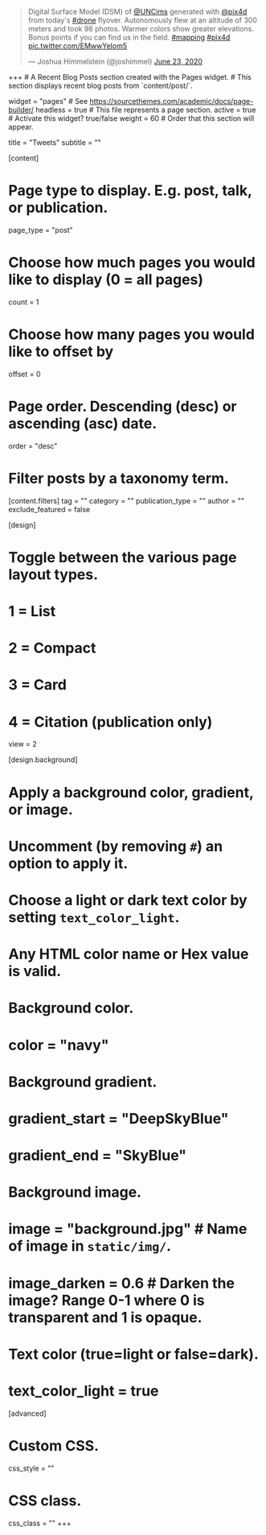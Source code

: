 <blockquote class="twitter-tweet" data-theme="dark"><p lang="en" dir="ltr">Digital Surface Model (DSM) of <a href="https://twitter.com/UNCims?ref_src=twsrc%5Etfw">@UNCims</a> generated with <a href="https://twitter.com/pix4d?ref_src=twsrc%5Etfw">@pix4d</a> from today&#39;s <a href="https://twitter.com/hashtag/drone?src=hash&amp;ref_src=twsrc%5Etfw">#drone</a> flyover. Autonomously flew at an altitude of 300 meters and took 98 photos. Warmer colors show greater elevations. Bonus points if you can find us in the field. <a href="https://twitter.com/hashtag/mapping?src=hash&amp;ref_src=twsrc%5Etfw">#mapping</a> <a href="https://twitter.com/hashtag/pix4d?src=hash&amp;ref_src=twsrc%5Etfw">#pix4d</a> <a href="https://t.co/EMwwYeIom5">pic.twitter.com/EMwwYeIom5</a></p>&mdash; Joshua Himmelstein (@joshimmel) <a href="https://twitter.com/joshimmel/status/1275529932907507713?ref_src=twsrc%5Etfw">June 23, 2020</a></blockquote> <script async src="https://platform.twitter.com/widgets.js" charset="utf-8"></script>
+++
# A Recent Blog Posts section created with the Pages widget.
# This section displays recent blog posts from `content/post/`.

widget = "pages"  # See https://sourcethemes.com/academic/docs/page-builder/
headless = true  # This file represents a page section.
active = true  # Activate this widget? true/false
weight = 60  # Order that this section will appear.

title = "Tweets"
subtitle = ""

[content]
  # Page type to display. E.g. post, talk, or publication.
  page_type = "post"
  
  # Choose how much pages you would like to display (0 = all pages)
  count = 1
  
  # Choose how many pages you would like to offset by
  offset = 0

  # Page order. Descending (desc) or ascending (asc) date.
  order = "desc"

  # Filter posts by a taxonomy term.
  [content.filters]
    tag = ""
    category = ""
    publication_type = ""
    author = ""
    exclude_featured = false
  
[design]
  # Toggle between the various page layout types.
  #   1 = List
  #   2 = Compact
  #   3 = Card
  #   4 = Citation (publication only)
  view = 2
  
[design.background]
  # Apply a background color, gradient, or image.
  #   Uncomment (by removing `#`) an option to apply it.
  #   Choose a light or dark text color by setting `text_color_light`.
  #   Any HTML color name or Hex value is valid.
  
  # Background color.
  # color = "navy"
  
  # Background gradient.
  # gradient_start = "DeepSkyBlue"
  # gradient_end = "SkyBlue"
  
  # Background image.
  # image = "background.jpg"  # Name of image in `static/img/`.
  # image_darken = 0.6  # Darken the image? Range 0-1 where 0 is transparent and 1 is opaque.

  # Text color (true=light or false=dark).
  # text_color_light = true  
  
[advanced]
 # Custom CSS. 
 css_style = ""
 
 # CSS class.
 css_class = ""
+++
